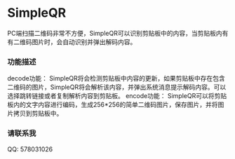 # SimpleQR

PC端扫描二维码非常不方便，SimpleQR可以识别剪贴板中的内容，当剪贴板内有有二维码图片时，会自动识别并弹出解码内容。

### 功能描述
decode功能： SimpleQR将会检测剪贴板中内容的更新，如果剪贴板中存在包含二维码的图片，SimpleQR将会解析该内容，并弹出系统消息提示解码内容。可以选择跳转链接或者复制解析内容到剪贴板。
encode功能： SimpleQR可以将剪贴板内的文字内容进行编码，生成256*256的简单二维码图片，保存图片，并将图片拷贝到剪贴板中。

### 请联系我
QQ: 578031026